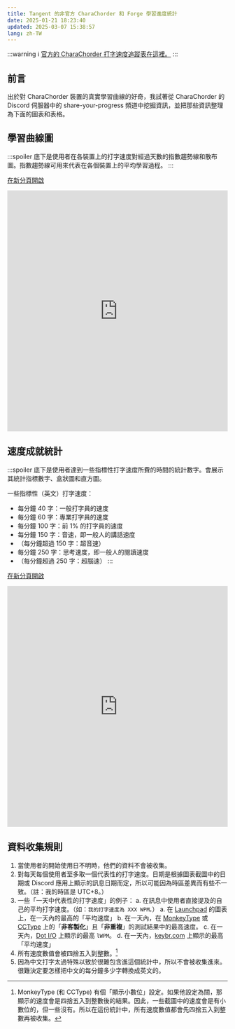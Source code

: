 ```yaml
---
title: Tangent 的非官方 CharaChorder 和 Forge 學習進度統計
date: 2025-01-21 18:23:40
updated: 2025-03-07 15:38:57
lang: zh-TW
---
```

:::warning
   :information_source: [官方的 CharaChorder 打字速度追蹤表在這裡。](https://docs.google.com/spreadsheets/d/1LYi3Y6Ombi1V5bWt-75SnHn9ONvl1KOFugYUBTVNgjM/edit?gid=0#gid=0)
:::


## 前言

出於對 CharaChorder 裝置的真實學習曲線的好奇，我試著從 CharaChorder 的 Discord 伺服器中的 share-your-progress 頻道中挖掘資訊，並把那些資訊整理為下面的圖表和表格。

## 學習曲線圖

:::spoiler
  底下是使用者在各裝置上的打字速度對經過天數的指數趨勢線和散布圖。指數趨勢線可用來代表在各個裝置上的平均學習過程。
:::

[在新分頁開啟](https://docs.google.com/spreadsheets/d/e/2PACX-1vQ-GIGZcyrT2rhcVUUot14X00CK7XrqMDSI4gqKdE_8jQtrFqId4hD9-UvE6TS9RZjpaHkmyjfgEBZ6/pubhtml?gid=172953668&single=true)

<iframe width="100%" height="550" src="https://docs.google.com/spreadsheets/d/e/2PACX-1vQ-GIGZcyrT2rhcVUUot14X00CK7XrqMDSI4gqKdE_8jQtrFqId4hD9-UvE6TS9RZjpaHkmyjfgEBZ6/pubhtml?gid=172953668&single=true" frameborder="0"></iframe>

## 速度成就統計

:::spoiler
  底下是使用者達到一些指標性打字速度所費的時間的統計數字。會展示其統計指標數字、盒狀圖和直方圖。
  
一些指標性（英文）打字速度：

- 每分鐘 40 字：一般打字員的速度
- 每分鐘 60 字：專業打字員的速度
- 每分鐘 100 字：前 1% 的打字員的速度
- 每分鐘 150 字：音速，即一般人的講話速度
- （每分鐘超過 150 字：超音速）
- 每分鐘 250 字：思考速度，即一般人的閱讀速度
- （每分鐘超過 250 字：超腦速）
:::

[在新分頁開啟](https://docs.google.com/spreadsheets/d/e/2PACX-1vQ-GIGZcyrT2rhcVUUot14X00CK7XrqMDSI4gqKdE_8jQtrFqId4hD9-UvE6TS9RZjpaHkmyjfgEBZ6/pubhtml?gid=1108057587&single=true)

<iframe width="100%" height="550" src="https://docs.google.com/spreadsheets/d/e/2PACX-1vQ-GIGZcyrT2rhcVUUot14X00CK7XrqMDSI4gqKdE_8jQtrFqId4hD9-UvE6TS9RZjpaHkmyjfgEBZ6/pubhtml?gid=1108057587&single=true" frameborder="0"></iframe>

## 資料收集規則

1. 當使用者的開始使用日不明時，他們的資料不會被收集。
2. 對每天每個使用者至多取一個代表性的打字速度。日期是根據圖表截圖中的日期或 Discord 應用上顯示的訊息日期而定，所以可能因為時區差異而有些不一致。（註：我的時區是 UTC+8。）
3. 一些「一天中代表性的打字速度」的例子：
   a. 在訊息中使用者直接提及的自己的平均打字速度。（如：`我的打字速度為 XXX WPM。`）
   a. 在 [Launchpad](https://launchpad.charachorder.com/#/) 的圖表上，在一天內的最高的「平均速度」
   b. 在一天內，在 [MonkeyType](https://monkeytype.com/) 或 [CCType](https://cctype.app/) 上的「**非客製化**」且「**非重複**」的測試結果中的最高速度。
   c. 在一天內，[Dot I/O](https://www.iq-eq.io/#/) 上顯示的最高 `lWPM`。
   d. 在一天內，[keybr.com](https://www.keybr.com/) 上顯示的最高「平均速度」
4. 所有速度數值會被四捨五入到整數。[^speed_rounded]
5. 因為中文打字太過特殊以致於很難包含進這個統計中，所以不會被收集進來。很難決定要怎樣把中文的每分鐘多少字轉換成英文的。

[^speed_rounded]: MonkeyType (和 CCType) 有個「顯示小數位」設定。如果他設定為關，那顯示的速度會是四捨五入到整數後的結果。因此，一些截圖中的速度會是有小數位的，但一些沒有。所以在這份統計中，所有速度數值都會先四捨五入到整數再被收集。
